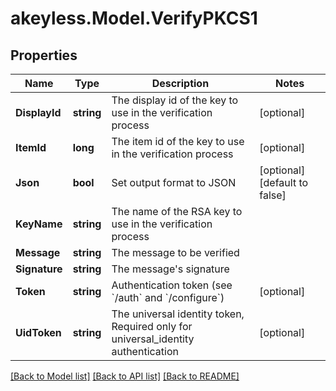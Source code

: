 # akeyless.Model.VerifyPKCS1

## Properties

Name | Type | Description | Notes
------------ | ------------- | ------------- | -------------
**DisplayId** | **string** | The display id of the key to use in the verification process | [optional] 
**ItemId** | **long** | The item id of the key to use in the verification process | [optional] 
**Json** | **bool** | Set output format to JSON | [optional] [default to false]
**KeyName** | **string** | The name of the RSA key to use in the verification process | 
**Message** | **string** | The message to be verified | 
**Signature** | **string** | The message&#39;s signature | 
**Token** | **string** | Authentication token (see &#x60;/auth&#x60; and &#x60;/configure&#x60;) | [optional] 
**UidToken** | **string** | The universal identity token, Required only for universal_identity authentication | [optional] 

[[Back to Model list]](../README.md#documentation-for-models) [[Back to API list]](../README.md#documentation-for-api-endpoints) [[Back to README]](../README.md)

